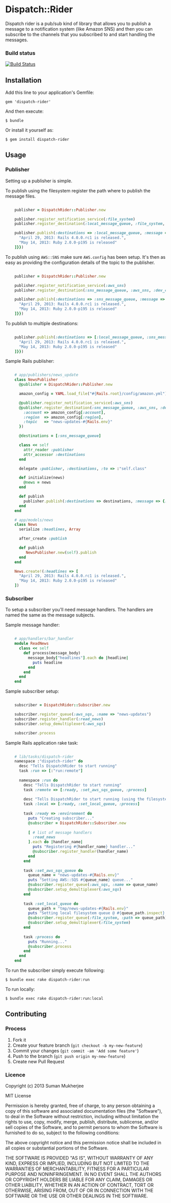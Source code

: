 # Dispatch::Rider

Dispatch rider is a pub/sub kind of library that allows you to publish a
message to a notification system (like Amazon SNS) and then you
can subscribe to the channels that you subscribed to and start
handling the messages.

### Build status

[![Build Status](https://travis-ci.org/payrollhero/dispatch-rider.png)](https://travis-ci.org/payrollhero/dispatch-rider)

## Installation

Add this line to your application's Gemfile:

    gem 'dispatch-rider'

And then execute:

    $ bundle

Or install it yourself as:

    $ gem install dispatch-rider

## Usage

### Publisher

Setting up a publisher is simple.

To publish using the filesystem register the path where to publish the message files.

```ruby

    publisher = DispatchRider::Publisher.new

    publisher.register_notification_service(:file_system)
    publisher.register_destination(:local_message_queue, :file_system, :dev_channel, :path => "tmp/news-updates")

    publisher.publish(:destinations => :local_message_queue, :message => {:subject => "read_news", :body => {"headlines" => [
      "April 29, 2013: Rails 4.0.0.rc1 is released.",
      "May 14, 2013: Ruby 2.0.0-p195 is released"
    ]}})

```

To publish using ```AWS::SNS``` make sure ```AWS.config``` has been setup.
It's then as easy as providing the configuration details of the topic to the publisher.

```ruby

    publisher = DispatchRider::Publisher.new

    publisher.register_notification_service(:aws_sns)
    publisher.register_destination(:sns_message_queue, :aws_sns, :dev_channel, :account => 777, :region => 'us-east-1', :topic => 'RoR')

    publisher.publish(:destinations => :sns_message_queue, :message => {:subject => "read_news", :body => {"headlines" => [
      "April 29, 2013: Rails 4.0.0.rc1 is released.",
      "May 14, 2013: Ruby 2.0.0-p195 is released"
    ]}})

```

To publish to multiple destinations:

```ruby

    publisher.publish(:destinations => [:local_message_queue, :sns_message_queue], :message => {:subject => "read_news", :body => {"headlines" => [
      "April 29, 2013: Rails 4.0.0.rc1 is released.",
      "May 14, 2013: Ruby 2.0.0-p195 is released"
    ]}})

```

Sample Rails publisher:

```ruby

    # app/publishers/news_update
    class NewsPublisher
      @publisher = DispatchRider::Publisher.new

      amazon_config = YAML.load_file("#{Rails.root}/config/amazon.yml")

      @publisher.register_notification_service(:aws_sns)
      @publisher.register_destination(:sns_message_queue, :aws_sns, :dev_channel, {
        :account => amazon_config[:account],
        :region  => amazon_config[:region],
        :topic   => "news-updates-#{Rails.env}"
      })

      @destinations = [:sns_message_queue]

      class << self
        attr_reader :publisher
        attr_accessor :destinations
      end

      delegate :publisher, :destinations, :to => :"self.class"

      def initialize(news)
        @news = news
      end

      def publish
        publisher.publish(:destinations => destinations, :message => {:subject => "read_news", :body => {"headlines" => @news.headlines}})
      end
    end

    # app/models/news
    class News
      serialize :headlines, Array

      after_create :publish

      def publish
         NewsPublisher.new(self).publish
      end
    end

    News.create!(:headlines => [
      "April 29, 2013: Rails 4.0.0.rc1 is released.",
      "May 14, 2013: Ruby 2.0.0-p195 is released"
    ])
```

### Subscriber

To setup a subscriber you'll need message handlers. The handlers are named the same as the message subjects.

Sample message handler:
```ruby

    # app/handlers/bar_handler
    module ReadNews
      class << self
        def process(message_body)
          message_body["headlines"].each do |headline|
            puts headline
          end
        end
      end
    end

```

Sample subscriber setup:

```ruby

    subscriber = DispatchRider::Subscriber.new

    subscriber.register_queue(:aws_sqs, :name => "news-updates")
    subscriber.register_handler(:read_news)
    subscriber.setup_demultiplexer(:aws_sqs)

    subscriber.process

```

Sample Rails application rake task:

```ruby

    # lib/tasks/dispatch-rider
    namespace :"dispatch-rider" do
      desc "Tells DispatchRider to start running"
      task :run => [:"run:remote"]
  
      namespace :run do
        desc "Tells DispatchRider to start running"
        task :remote => [:ready, :set_aws_sqs_queue, :process]
  
        desc "Tells DispatchRider to start running (using the filesystem as the queue)"
        task :local => [:ready, :set_local_queue, :process]
  
        task :ready => :environment do
          puts "Creating subscriber..."
          @subscriber = DispatchRider::Subscriber.new
  
          [ # list of message handlers
            :read_news
          ].each do |handler_name|
            puts "Registering #{handler_name} handler..."
            @subscriber.register_handler(handler_name)
          end
        end
  
        task :set_aws_sqs_queue do
          queue_name = "news-updates-#{Rails.env}"
          puts "Setting AWS::SQS #{queue_name} queue..."
          @subscriber.register_queue(:aws_sqs, :name => queue_name)
          @subscriber.setup_demultiplexer(:aws_sqs)
        end
  
        task :set_local_queue do
          queue_path = "tmp/news-updates-#{Rails.env}"
          puts "Setting local filesystem queue @ #{queue_path.inspect}..."
          @subscriber.register_queue(:file_system, :path => queue_path)
          @subscriber.setup_demultiplexer(:file_system)
        end
  
        task :process do
          puts "Running..."
          @subscriber.process
        end
      end
    end

```

To run the subscriber simply execute following:

    $ bundle exec rake dispatch-rider:run

To run locally:

    $ bundle exec rake dispatch-rider:run:local

## Contributing

### Process

1. Fork it
2. Create your feature branch (`git checkout -b my-new-feature`)
3. Commit your changes (`git commit -am 'Add some feature'`)
4. Push to the branch (`git push origin my-new-feature`)
5. Create new Pull Request

### Licence

Copyright (c) 2013 Suman Mukherjee

MIT License

Permission is hereby granted, free of charge, to any person obtaining
a copy of this software and associated documentation files (the
"Software"), to deal in the Software without restriction, including
without limitation the rights to use, copy, modify, merge, publish,
distribute, sublicense, and/or sell copies of the Software, and to
permit persons to whom the Software is furnished to do so, subject to
the following conditions:

The above copyright notice and this permission notice shall be
included in all copies or substantial portions of the Software.

THE SOFTWARE IS PROVIDED "AS IS", WITHOUT WARRANTY OF ANY KIND,
EXPRESS OR IMPLIED, INCLUDING BUT NOT LIMITED TO THE WARRANTIES OF
MERCHANTABILITY, FITNESS FOR A PARTICULAR PURPOSE AND
NONINFRINGEMENT. IN NO EVENT SHALL THE AUTHORS OR COPYRIGHT HOLDERS BE
LIABLE FOR ANY CLAIM, DAMAGES OR OTHER LIABILITY, WHETHER IN AN ACTION
OF CONTRACT, TORT OR OTHERWISE, ARISING FROM, OUT OF OR IN CONNECTION
WITH THE SOFTWARE OR THE USE OR OTHER DEALINGS IN THE SOFTWARE.
